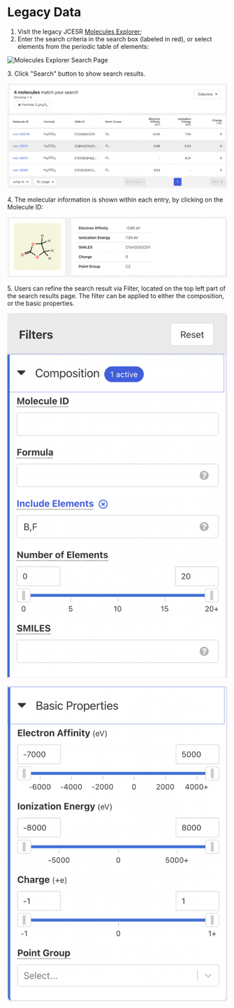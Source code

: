 # Legacy Data

1. Visit the legacy JCESR [Molecules Explorer](https://next-gen.materialsproject.org/jcesr);
2. Enter the search criteria in the search box (labeled in red), or select elements from the periodic table of elements:

![Molecules Explorer Search Page](../../../.gitbook/assets/molecule_explorer_1.png)

3\. Click "Search" button to show search results.

![Search results](../../../.gitbook/assets/molecule_explorer_2.png)

4\. The molecular information is shown within each entry, by clicking on the Molecule ID:

![Molecule information](../../../.gitbook/assets/molecule_explorer_3.png)

5\. Users can refine the search result via Filter, located on the top left part of the search results page. The filter can be applied to either the composition, or the basic properties.

![Filter by formula / composition](../../../.gitbook/assets/Filter_1.png)

![Filter by Basic Properties](../../../.gitbook/assets/Filter_2.png)

